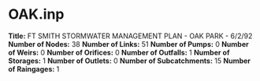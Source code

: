 # OAK.inp
**Title:**  FT SMITH STORMWATER MANAGEMENT PLAN - OAK PARK - 6/2/92
**Number of Nodes:** 38
**Number of Links:** 51
**Number of Pumps:** 0
**Number of Weirs:** 0
**Number of Orifices:** 0
**Number of Outfalls:** 1
**Number of Storages:** 1
**Number of Outlets:** 0
**Number of Subcatchments:** 15
**Number of Raingages:** 1
